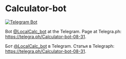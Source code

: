 # Calculator-bot

[![Telegram Bot](https://img.shields.io/badge/Telegram-Bot-blue?logo=telegram)](https://t.me/LocalCalc_bot)


Bot [@⁠LocalCalc_bot](https://t.me/LocalCalc_bot) at the Telegram.
Page at Telegra.ph: https://telegra.ph/Calculator-bot-08-31.


Бот [@⁠LocalCalc_bot](https://t.me/LocalCalc_bot) в Telegram.
Статья в Telegraph: https://telegra.ph/Calculator-bot-08-31.
